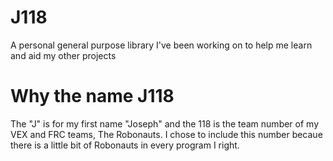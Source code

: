 # J118
A personal general purpose library I've been working on to help me learn and aid my other projects

# Why the name J118
The "J" is for my first name "Joseph" and the 118 is the team number of my VEX and FRC teams, The Robonauts. I chose to include this number becaue there is a little bit of Robonauts in every program I right.


